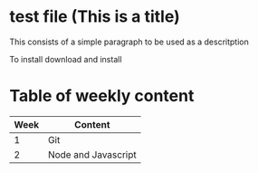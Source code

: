 # test file (This is a title)

This consists of a simple paragraph to be used as a descritption

To install download and install

# Table of weekly content

| Week  | Content |
| ------------- | ------------- |
| 1  | Git  |
| 2  | Node and Javascript  |

